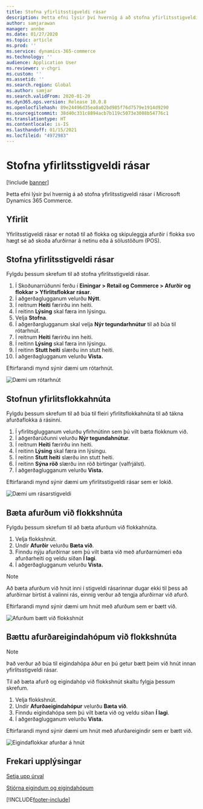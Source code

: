 ```yaml
---
title: Stofna yfirlitsstigveldi rásar
description: Þetta efni lýsir því hvernig á að stofna yfirlitsstigveldi rásar í Microsoft Dynamics 365 Commerce.
author: samjarawan
manager: annbe
ms.date: 01/27/2020
ms.topic: article
ms.prod: ''
ms.service: dynamics-365-commerce
ms.technology: ''
audience: Application User
ms.reviewer: v-chgri
ms.custom: ''
ms.assetid: ''
ms.search.region: Global
ms.author: samjar
ms.search.validFrom: 2020-01-20
ms.dyn365.ops.version: Release 10.0.8
ms.openlocfilehash: 89e24496d35ea0a02bd985f76d7579e1914d9290
ms.sourcegitcommit: 38d40c331c8894acb7b119c5073e3088b54776c1
ms.translationtype: HT
ms.contentlocale: is-IS
ms.lasthandoff: 01/15/2021
ms.locfileid: "4972983"
---
```

# <a name="create-a-channel-navigation-hierarchy"></a>Stofna yfirlitsstigveldi rásar


[!include [banner](includes/banner.md)]

Þetta efni lýsir því hvernig á að stofna yfirlitsstigveldi rásar í Microsoft Dynamics 365 Commerce.

## <a name="overview"></a>Yfirlit

Yfirlitsstigveldi rásar er notað til að flokka og skipuleggja afurðir í flokka svo hægt sé að skoða afurðirnar á netinu eða á sölustöðum (POS).

## <a name="create-a-channel-navigation-hierarchy"></a>Stofna yfirlitsstigveldi rásar

Fylgdu þessum skrefum til að stofna yfirlitsstigveldi rásar.

1. Í Skoðunarrúðunni ferðu í **Einingar \> Retail og Commerce \> Afurðir og flokkar \> Yfirlitsflokkar rásar**.
1. Í aðgerðaglugganum velurðu **Nýtt**.
1. Í reitnum **Heiti** færirðu inn heiti.
1. Í reitinn **Lýsing** skal færa inn lýsingu.
1. Velja **Stofna**.
1. Í aðgerðarglugganum skal velja **Nýr tegundarhnútur** til að búa til rótarhnút.
1. Í reitnum **Heiti** færirðu inn heiti.
1. Í reitinn **Lýsing** skal færa inn lýsingu.
1. Í reitinn **Stutt heiti** slærðu inn stutt heiti.
1. Í aðgerðaglugganum velurðu **Vista.**

Eftirfarandi mynd sýnir dæmi um rótarhnút.

![Dæmi um rótarhnút](media/create-channel-hierarchy-1.png)

## <a name="create-navigation-category-nodes"></a>Stofnun yfirlitsflokkahnúta

Fylgdu þessum skrefum til að búa til fleiri yfirlitsflokkahnúta til að tákna afurðaflokka á rásinni.

1. Í yfirlitsglugganum velurðu yfirhnútinn sem þú vilt bæta flokknum við.
1. Í aðgerðarúðunni velurðu **Nýr tegundahnútur**.
1. Í reitnum **Heiti** færirðu inn heiti.
1. Í reitinn **Lýsing** skal færa inn lýsingu.
1. Í reitinn **Stutt heiti** slærðu inn stutt heiti.
1. Í reitinn **Sýna röð** slærðu inn röð birtingar (valfrjálst).
1. Í aðgerðaglugganum velurðu **Vista.**

Eftirfarandi mynd sýnir dæmi um yfirlitsstigveldi rásar sem er lokið.

![Dæmi um rásarstigveldi](media/create-channel-hierarchy-2.png)

## <a name="add-products-to-category-nodes"></a>Bæta afurðum við flokkshnúta

Fylgdu þessum skrefum til að bæta afurðum við flokkahnúta.

1. Velja flokkshnút.
1. Undir **Afurðir** velurðu **Bæta við**.
1. Finndu nýju afurðirnar sem þú vilt bæta við með afurðarnúmeri eða afurðarheiti og veldu síðan **Í lagi**.
1. Í aðgerðaglugganum velurðu **Vista.**

> [!NOTE]
> Að bæta afurðum við hnút inni í stigveldi rásarinnar dugar ekki til þess að afurðirnar birtist á valinni rás, einnig verður að tengja afurðirnar við afurð.

Eftirfarandi mynd sýnir dæmi um hnút með afurðum sem er bætt við.

![Afurðum bætt við flokkshnút](media/create-channel-hierarchy-3.png)

## <a name="add-product-attribute-groups-to-category-nodes"></a>Bættu afurðareigindahópum við flokkshnúta

> [!NOTE]
> Það verður að búa til eigindahópa áður en þú getur bætt þeim við hnút innan yfirlitsstigveldi rásar.

Til að bæta afurð og eigindahóp við flokkshnút skaltu fylgja þessum skrefum.

1. Velja flokkshnút.
1. Undir **Afurðaeigindahópur** velurðu **Bæta við**.
1. Finndu eigindahópa sem þú vilt bæta við og veldu síðan **Í lagi**.
1. Í aðgerðaglugganum velurðu **Vista.**

Eftirfarandi mynd sýnir dæmi um hnút með afurðareigindir sem er bætt við.

![Eigindaflokkar afurðar á hnút](media/create-channel-hierarchy-4.png)

## <a name="additional-resources"></a>Frekari upplýsingar

[Setja upp úrval](set-up-assortments.md)

[Stjórna eigindum og eigindahópum](attribute-attributegroups-lifecycle.md)


[!INCLUDE[footer-include](../includes/footer-banner.md)]